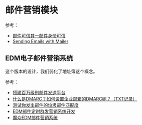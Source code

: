 # 邮件营销模块

参考：

* [邮件可信其一邮件身份可信](https://buaq.net/go-141400.html)
* [Sending Emails with Mailer](https://symfony.com/doc/current/mailer.html)

## EDM电子邮件营销系统

这个版本的设计，我们弱化了地址簿这个概念。

参考：

* [搭建百万级别邮件发送平台](https://blog.it2048.cn/article-edm/)
* [什么是DMARC？如何设置企业邮箱的DMARC呢？（TXT记录）](https://service.exmail.qq.com/cgi-bin/help?subtype=1&no=1001520&id=16)
* [测试你发出邮件的垃圾邮件匹配度](https://www.mail-tester.com/)
* [EDM邮件定时群发营销系统开发](https://market.cloud.tencent.com/products/28586)
* [魔众EDM邮件营销系统](https://www.tecmz.com/product/edm)
